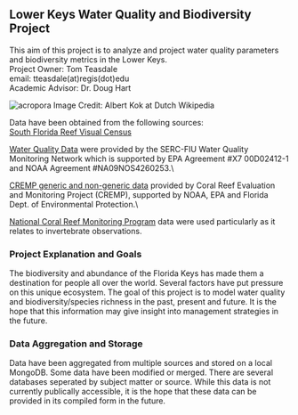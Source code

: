 ## Lower Keys Water Quality and Biodiversity Project
This aim of this project is to analyze and project water quality parameters and biodiversity metrics in the Lower Keys. \
Project Owner: Tom Teasdale\
email: tteasdale(at)regis(dot)edu \
Academic Advisor: Dr. Doug Hart 

![acropora](https://user-images.githubusercontent.com/95242618/172421616-9c0015ce-0eda-4da2-9647-6fdb49dd93f0.jpg)
Image Credit: Albert Kok at Dutch Wikipedia

Data have been obtained from the following sources:\
[South Florida Reef Visual Census](http://www.sefsc.noaa.gov/rvc_analysis20/samples/index)

[Water Quality Data](http://serc.fiu.edu/wqmnetwork/FKNMS-CD/data_user_agreement.htm) were provided by the SERC-FIU Water Quality Monitoring Network which is supported by EPA Agreement #X7 00D02412-1 and NOAA Agreement #NA09NOS4260253.\

[CREMP generic and non-generic data](https://ocean.floridamarine.org/fknms_wqpp/coral.htm) provided by Coral Reef Evaluation and Monitoring Project (CREMP), supported by NOAA, EPA and Florida Dept. of Environmental Protection.\

[National Coral Reef Monitoring Program](https://www.ncei.noaa.gov/access/metadata/landing-page/bin/iso?id=gov.noaa.nodc:NCRMP-Benthic-Florida) data were used particularly as it relates to invertebrate observations. 


### Project Explanation and Goals

The biodiversity and abundance of the Florida Keys has made them a destination for people all over the world. Several factors have put pressure on this unique ecosystem. The goal of this project is to model water quality and biodiversity/species richness in the past, present and future. It is the hope that this information may give insight into management strategies in the future. 

### Data Aggregation and Storage
Data have been aggregated from multiple sources and stored on a local MongoDB. Some data have been modified or merged. There are several databases seperated by subject matter or source. While this data is not currently publically accessible, it is the hope that these data can be provided in its compiled form in the future. 
